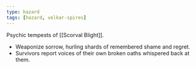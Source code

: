 ```yaml
---
type: hazard
tags: [hazard, velkar-spires]
---
```

Psychic tempests of [[Scorval Blight]].  
- Weaponize sorrow, hurling shards of remembered shame and regret.  
- Survivors report voices of their own broken oaths whispered back at them.  


